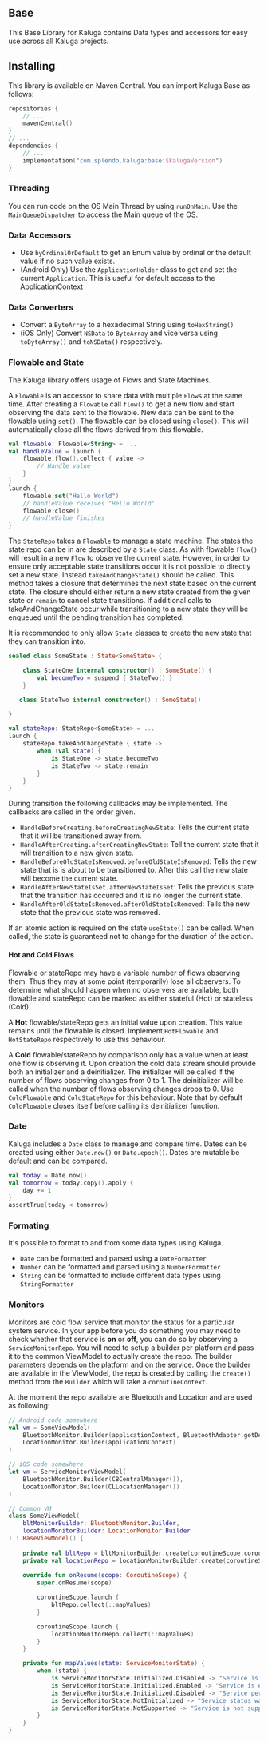 ## Base
This Base Library for Kaluga contains Data types and accessors for easy use across all Kaluga projects.

## Installing
This library is available on Maven Central. You can import Kaluga Base as follows:

```kotlin
repositories {
    // ...
    mavenCentral()
}
// ...
dependencies {
    // ...
    implementation("com.splendo.kaluga:base:$kalugaVersion")
}
```

### Threading
You can run code on the OS Main Thread by using `runOnMain`. Use the `MainQueueDispatcher` to access the Main queue of the OS.

### Data Accessors
- Use `byOrdinalOrDefault` to get an Enum value by ordinal or the default value if no such value exists.
- (Android Only) Use the `ApplicationHolder` class to get and set the current `Application`. This is useful for default access to the ApplicationContext

### Data Converters
- Convert a `ByteArray` to a hexadecimal String using `toHexString()`
- (iOS Only) Convert `NSData` to `ByteArray` and vice versa using `toByteArray()` and `toNSData()` respectively.

### Flowable and State
The Kaluga library offers usage of Flows and State Machines.

A `Flowable` is an accessor to share data with multiple `Flow`s at the same time.
After creating a `Flowable` call `flow()` to get a new flow and start observing the data sent to the flowable.
New data can be sent to the flowable using `set()`.
The flowable can be closed using `close()`. This will automatically close all the flows derived from this flowable.

```kotlin
val flowable: Flowable<String> = ...
val handleValue = launch {
    flowable.flow().collect { value ->
        // Handle value
    }
}
launch {
    flowable.set("Hello World")
    // handleValue receives "Hello World"
    flowable.close()
    // handleValue finishes
}
```

The `StateRepo` takes a `Flowable` to manage a state machine.
The states the state repo can be in are described by a `State` class.
As with flowable `flow()` will result in a new `Flow` to observe the current state.
However, in order to ensure only acceptable state transitions occur it is not possible to directly set a new state.
Instead `takeAndChangeState()` should be called.
This method takes a closure that determines the next state based on the current state.
The closure should either return a new state created from the given state or `remain` to cancel state transitions.
If additional calls to takeAndChangeState occur while transitioning to a new state they will be enqueued until the pending transition has completed.

It is recommended to only allow `State` classes to create the new state that they can transition into.

```kotlin
sealed class SomeState : State<SomeState> {

    class StateOne internal constructor() : SomeState() {
        val becomeTwo = suspend { StateTwo() }
    }

   class StateTwo internal constructor() : SomeState()

}

val stateRepo: StateRepo<SomeState> = ...
launch {
    stateRepo.takeAndChangeState { state ->
        when (val state) {
            is StateOne -> state.becomeTwo
            is StateTwo -> state.remain
        }
    }
}
```

During transition the following callbacks may be implemented. The callbacks are called in the order given.
- `HandleBeforeCreating.beforeCreatingNewState`: Tells the current state that it will be transitioned away from.
- `HandleAfterCreating.afterCreatingNewState`: Tell the current state that it will transition to a new given state.
- `HandleBeforeOldStateIsRemoved.beforeOldStateIsRemoved`: Tells the new state that is is about to be transitioned to. After this call the new state will become the current state.
- `HandleAfterNewStateIsSet.afterNewStateIsSet`: Tells the previous state that the transition has occurred and it is no longer the current state.
- `HandleAfterOldStateIsRemoved.afterOldStateIsRemoved`: Tells the new state that the previous state was removed.

If an atomic action is required on the state `useState()` can be called. When called, the state is guaranteed not to change for the duration of the action.

#### Hot and Cold Flows
Flowable or stateRepo may have a variable number of flows observing them.
Thus they may at some point (temporarily) lose all observers.
To determine what should happen when no observers are available, both flowable and stateRepo can be marked as either stateful (Hot) or stateless (Cold).

A **Hot** flowable/stateRepo gets an initial value upon creation.
This value remains until the flowable is closed.
Implement `HotFlowable` and `HotStateRepo` respectively to use this behaviour.

A **Cold** flowable/stateRepo by comparison only has a value when at least one flow is observing it.
Upon creation the cold data stream should provide both an initializer and a deinitializer.
The initializer will be called if the number of flows observing changes from 0 to 1.
The deinitializer will be called when the number of flows observing changes drops to 0.
Use `ColdFlowable` and `ColdStateRepo` for this behaviour.
Note that by default `ColdFlowable` closes itself before calling its deinitializer function.

### Date
Kaluga includes a `Date` class to manage and compare time.
Dates can be created using either `Date.now()` or `Date.epoch()`.
Dates are mutable be default and can be compared.

```kotlin
val today = Date.now()
val tomorrow = today.copy().apply {
    day += 1
}
assertTrue(today < tomorrow)
```

### Formating
It's possible to format to and from some data types using Kaluga.

- `Date` can be formatted and parsed using a `DateFormatter`
- `Number` can be formatted and parsed using a `NumberFormatter`
- `String` can be formatted to include different data types using `StringFormatter`


### Monitors
Monitors are cold flow service that monitor the status for a particular system service. In your app before you do something you may need to check whether that service is **on** or **off**,  you can do so by observing a `ServiceMonitorRepo`. You will need to setup a builder per platform and pass it to the common ViewModel to actually create the repo. The builder parameters depends on the platform and on the service. 
Once the builder are available in the ViewModel, the repo is created by calling the `create()` method from the `Builder` which will take a `coroutineContext`. 

At the moment the repo available are Bluetooth and Location and are used as following:
```kotlin
// Android code somewhere
val vm = SomeViewModel(
    BluetoothMonitor.Builder(applicationContext, BluetoothAdapter.getDefaultAdapter()),
    LocationMonitor.Builder(applicationContext)
)
```

```swift
// iOS code somewhere
let vm = ServiceMonitorViewModel(
    BluetoothMonitor.Builder(CBCentralManager()),
    LocationMonitor.Builder(CLLocationManager())
)
```

```kotlin
// Common VM
class SomeViewModel(
    bltMonitorBuilder: BluetoothMonitor.Builder, 
    locationMonitorBuilder: LocationMonitor.Builder
) : BaseViewModel() {
    
    private val bltRepo = bltMonitorBuilder.create(coroutineScope.coroutineContext)
    private val locationRepo = locationMonitorBuilder.create(coroutineScope.coroutineContext)
    
    override fun onResume(scope: CoroutineScope) {
        super.onResume(scope)

        coroutineScope.launch {
            bltRepo.collect(::mapValues)
        }

        coroutineScope.launch {
            locationMonitorRepo.collect(::mapValues)
        }
    }

    private fun mapValues(state: ServiceMonitorState) {
        when (state) {
            is ServiceMonitorState.Initialized.Disabled -> "Service is disabled"
            is ServiceMonitorState.Initialized.Enabled -> "Service is enabled"
            is ServiceMonitorState.Initialized.Disabled -> "Service permissions are not granted"
            is ServiceMonitorState.NotInitialized -> "Service status was not initialized yet"
            is ServiceMonitorState.NotSupported -> "Service is not supported (simulator)"
        }
    }
}
```